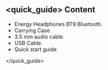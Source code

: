 ## <quick_guide> Content

- Energy Headphones BT9 Bluetooth.
- Carrying Case
- 3.5 mm audio cable.
- USB Cable.
- Quick start guide

</quick_guide>
